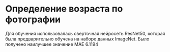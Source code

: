 # Определение возраста по фотографии

Для обучения использовалась сверточная нейросеть ResNet50, которая была предварительно обучена на наборе данных ImageNet. Было получено наилучшее значение MAE 6.1194 
